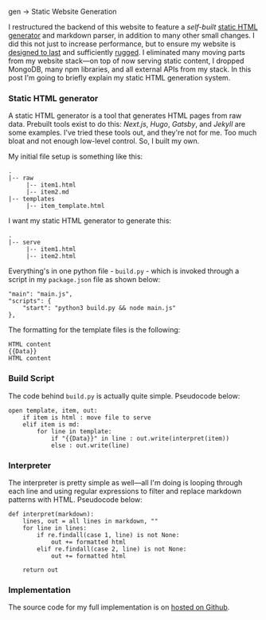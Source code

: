 gen -> Static Website Generation

I restructured the backend of this website to feature a *self-built* [static HTML generator](https://www.cloudflare.com/learning/performance/static-site-generator/) and markdown parser, in addition to many other small changes. I did this not just to increase performance, but to ensure my website is [designed to last](https://web.archive.org/web/20220625161623/https://jeffhuang.com/designed_to_last/) and sufficiently [rugged](https://ruggedsoftware.org/). I eliminated many moving parts from my website stack—on top of now serving static content, I dropped MongoDB, many npm libraries, and all external APIs from my stack. In this post I'm going to briefly explain my static HTML generation system.

### Static HTML generator
A static HTML generator is a tool that generates HTML pages from raw data. Prebuilt tools exist to do this: *Next.js*, *Hugo*, *Gatsby*, and *Jekyll* are some examples. I've tried these tools out, and they're not for me. Too much bloat and not enough low-level control. So, I built my own. 

My initial file setup is something like this:
```
.
|-- raw
     |-- item1.html
     |-- item2.md
|-- templates
     |-- item_template.html
```

I want my static HTML generator to generate this:
```
.
|-- serve
     |-- item1.html
     |-- item2.html
```

Everything's in one python file - `build.py` - which is invoked through a script in my `package.json` file as shown below:
```
"main": "main.js",
"scripts": {
	"start": "python3 build.py && node main.js"
},
```

The formatting for the template files is the following:
```html=
HTML content
{{Data}}
HTML content
```

### Build Script
The code behind `build.py` is actually quite simple. Pseudocode below:
```python=
open template, item, out:
	if item is html : move file to serve
	elif item is md:
		for line in template:
			if "{{Data}}" in line : out.write(interpret(item))
			else : out.write(line)
```

### Interpreter
The interpreter is pretty simple as well—all I'm doing is looping through each line and using regular expressions to filter and replace markdown patterns with HTML. Pseudocode below:
```python=
def interpret(markdown):
	lines, out = all lines in markdown, ""
	for line in lines:
		if re.findall(case 1, line) is not None:
			out += formatted html
		elif re.findall(case 2, line) is not None:
			out += formatted html
	
	return out
```

### Implementation
The source code for my full implementation is on [hosted on Github](https://github.com/JakeGinesin/static-html-generator).

